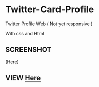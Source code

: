 # Twitter-Card-Profile
Twitter Profile Web ( Not yet responsive )


With css and Html

## SCREENSHOT
(Here)

## VIEW [Here](https://github.com/)





